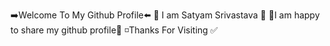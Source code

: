 ➡️Welcome To My Github Profile⬅️
 🙂 I am Satyam Srivastava 🙂
🔷️I am happy to share my github profile🔷️
◽️Thanks For Visiting ✅️


<!--
**SATYAMSRIVASTAVA2004/SATYAMSRIVASTAVA2004** is a ✨ _special_ ✨ repository because its `README.md` (this file) appears on your GitHub profile.

Here are some ideas to get you started:

- 🔭 I’m currently working on ...
- 🌱 I’m currently learning ...
- 👯 I’m looking to collaborate on ...
- 🤔 I’m looking for help with ...
- 💬 Ask me about ...
- 📫 How to reach me: ...
- 😄 Pronouns: ...
- ⚡ Fun fact: ...
-->
